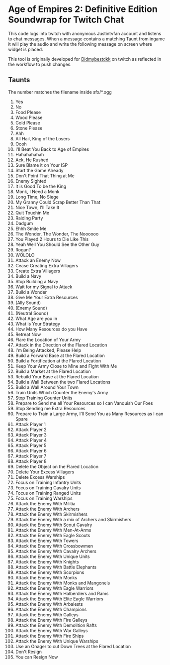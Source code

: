 # Age of Empires 2: Definitive Edition Soundwrap for Twitch Chat

This code logs into twitch with anonymous Justintvfan account and listens to chat messages. When a message contains a matching Taunt from ingame it will play the audio and write the following message on screen where widget is placed.

This tool is originally developed for [Didmybestdkk](https://www.twitch.tv/didmybestdkk) on twitch as reflected in the workflow to push changes.

## Taunts

The number matches the filename inside sfx/\*.ogg

1. Yes
2. No
3. Food Please
4. Wood Please
5. Gold Please
6. Stone Please
7. Ahh
8. All Hail, King of the Losers
9. Oooh
10. I'll Beat You Back to Age of Empires
11. Hahahahahah
12. Ack, He Rushed
13. Sure Blame it on Your ISP
14. Start the Game Already
15. Don't Point That Thing at Me
16. Enemy Sighted
17. It is Good To be the King
18. Monk, I Need a Monk
19. Long Time, No Siege
20. My Granny Could Scrap Better Than That
21. Nice Town, I'll Take It
22. Quit Touchin Me
23. Raiding Party
24. Dadgum
25. Ehhh Smite Me
26. The Wonder, The Wonder, The Noooooo
27. You Played 2 Hours to Die Like This
28. Yeah Well You Should See the Other Guy
29. Rogan?
30. WOLOLO
31. Attack an Enemy Now
32. Cease Creating Extra Villagers
33. Create Extra Villagers
34. Build a Navy
35. Stop Building a Navy
36. Wait for my Signal to Attack
37. Build a Wonder
38. Give Me Your Extra Resources
39. (Ally Sound)
40. (Enemy Sound)
41. (Neutral Sound)
42. What Age are you in
43. What is Your Strategy
44. How Many Resources do you Have
45. Retreat Now
46. Flare the Location of Your Army
47. Attack in the Direction of the Flared Location
48. I'm Being Attacked, Please Help
49. Build a Forward Base at the Flared Location
50. Build a Fortification at the Flared Location
51. Keep Your Army Close to Mine and Fight With Me
52. Build a Market at the Flared Location
53. Rebuild Your Base at the Flared Location
54. Build a Wall Between the two Flared Locations
55. Build a Wall Around Your Town
56. Train Units Which Counter the Enemy's Army
57. Stop Training Counter Units
58. Prepare to Send me all Your Resources so I can Vanquish Our Foes
59. Stop Sending me Extra Resources
60. Prepare to Train a Large Army, I'll Send You as Many Resources as I can Spare
61. Attack Player 1
62. Attack Player 2
63. Attack Player 3
64. Attack Player 4
65. Attack Player 5
66. Attack Player 6
67. Attack Player 7
68. Attack Player 8
69. Delete the Object on the Flared Location
70. Delete Your Excess Villagers
71. Delete Excess Warships
72. Focus on Training Infantry Units
73. Focus on Training Cavalry Units
74. Focus on Training Ranged Units
75. Focus on Training Warships
76. Attack the Enemy With Militia
77. Attack the Enemy With Archers
78. Attack the Enemy With Skirmishers
79. Attack the Enemy With a mix of Archers and Skirmishers
80. Attack the Enemy With Scout Cavalry
81. Attack the Enemy With Men-At-Arms
82. Attack the Enemy With Eagle Scouts
83. Attack the Enemy With Towers
84. Attack the Enemy With Crossbowmen
85. Attack the Enemy With Cavalry Archers
86. Attack the Enemy With Unique Units
87. Attack the Enemy With Knights
88. Attack the Enemy With Battle Elephants
89. Attack the Enemy With Scorpions
90. Attack the Enemy With Monks
91. Attack the Enemy With Monks and Mangonels
92. Attack the Enemy With Eagle Warriors
93. Attack the Enemy With Halberdiers and Rams
94. Attack the Enemy With Elite Eagle Warriors
95. Attack the Enemy With Arbalests
96. Attack the Enemy With Champions
97. Attack the Enemy With Galleys
98. Attack the Enemy With Fire Galleys
99. Attack the Enemy With Demolition Rafts
100. Attack the Enemy With War Galleys
101. Attack the Enemy With Fire Ships
102. Attack the Enemy With Unique Warships
103. Use an Onager to cut Down Trees at the Flared Location
104. Don't Resign
105. You can Resign Now
